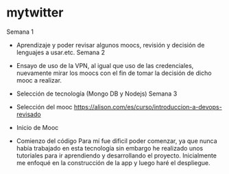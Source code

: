 ﻿# mytwitter

Semana 1
  - Aprendizaje y poder revisar algunos moocs, revisión y decisión de lenguajes a usar.etc.
Semana 2
  - Ensayo de uso de la VPN, al igual que uso de las credenciales, nuevamente mirar los moocs con el fin de tomar la decisión de dicho mooc a realizar.
  - Selección de tecnología (Mongo DB y Nodejs)
Semana 3
  - Selección del mooc 
  https://alison.com/es/curso/introduccion-a-devops-revisado

  - Inicio de Mooc
  - Comienzo del código
  Para mí fue dificil poder comenzar, ya que nunca había trabajado en esta tecnología sin embargo he realizado unos tutoriales para ir aprendiendo y desarrollando el proyecto. Inicialmente me enfoqué en la construcción de la app y luego haré el despliegue.
